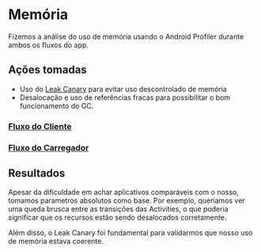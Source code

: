 # Memória

Fizemos a análise do uso de memória usando o Android Profiler durante ambos os fluxos do app.

## Ações tomadas

- Uso do [Leak Canary](./LEAK_CANARY.md) para evitar uso descontrolado de memória
- Desalocação e uso de referências fracas para possibilitar o bom funcionamento do GC.

### [Fluxo do Cliente](https://drive.google.com/file/d/1UEV88f2h8doDl95HRJmVo9_zFRPSnWEw/view?usp=sharing)

### [Fluxo do Carregador](https://drive.google.com/file/d/1vIwWESAQBIQfh1J1Qg4pkOtOv1OuR8KM/view?usp=sharing)

## Resultados

Apesar da dificuldade em achar aplicativos comparáveis com o nosso, tomamos parametros absolutos como base. Por exemplo, queríamos ver uma queda brusca entre as transições das Activities, o que poderia significar que os recursos estão sendo desalocados corretamente.

Além disso, o Leak Canary foi fundamental para validarmos que nosso uso de memória estava coerente.